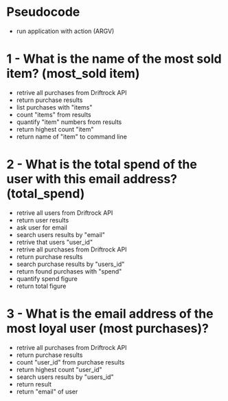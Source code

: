 


# Pseudocode
- run application with action (ARGV)

# 1 - What is the name of the most sold item? (most_sold item)
 + retrive all purchases from Driftrock API
 + return purchase results
 + list purchases with "items"
 + count "items" from results
 + quantify "item" numbers from results
 + return highest count "item"
 + return name of "item" to command line

# 2 - What is the total spend of the user with this email address? (total_spend)
 + retrive all users from Driftrock API
 + return user results
 + ask user for email
 + search users results by "email"
 + retrive that users "user_id"
 + retrive all purchases from Driftrock API
 + return purchase results
 + search purchase results by "users_id"
 + return found purchases with "spend"
 + quantify spend figure
 + return total figure

# 3 - What is the email address of the most loyal user (most purchases)?
+ retrive all purchases from Driftrock API
+ return purchase results
+ count "user_id" from purchase results
+ return highest count "user_id"
+ search users results by "users_id"
+ return result
+ return "email" of user

